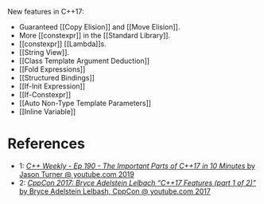 New features in C++17:
- Guaranteed [[Copy Elision]] and [[Move Elision]].
- More [[constexpr]] in the [[Standard Library]].
- [[constexpr]] [[Lambda]]s.
- [[String View]].
- [[Class Template Argument Deduction]]
- [[Fold Expressions]]
- [[Structured Bindings]]
- [[If-Init Expression]]
- [[If-Constexpr]]
- [[Auto Non-Type Template Parameters]]
- [[Inline Variable]]


# References

- 1: [_C++ Weekly - Ep 190 - The Important Parts of C++17 in 10 Minutes_ by Jason Turner @ youtube.com 2019](https://www.youtube.com/watch?v=QpFjOlzg1r4)
- 2: [_CppCon 2017: Bryce Adelstein Lelbach “C++17 Features (part 1 of 2)”_ by Bryce Adelstein Lelbash, CppCon @ youtube.com 2017](https://youtu.be/fI2xiUqqH3Q)
